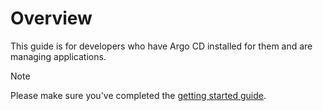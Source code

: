 # Overview

This guide is for developers who have Argo CD installed for them and are managing applications.

> [!NOTE]
> Please make sure you've completed the [getting started guide](../getting_started.md). 
